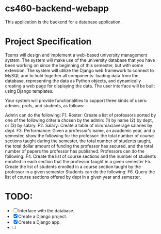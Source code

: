 # cs460-backend-webapp

This application is the backend for a database application.

# Project Specification

Teams will design and implement a web-based university management system. The system will make use of the university database that you have been working on since the beginning of this semester, but with some extension. The system will utilize the Django web framework to connect to MySQL and to hold together all components: loading data from the database, representing the data as Python objects, and dynamically creating a web page for displaying the data. The user interface will be built using Django templates.

Your system will provide functionalities to support three kinds of users: admins, profs, and students, as follows:

Admin can do the following: 
F1. Roster: Create a list of professors sorted by one of the following criteria chosen by the admin: (1) by name (2) by dept, or (3) by salary. 
F2. Salary: Create a table of min/max/average salaries by dept.
F3. Performance: Given a professor's name, an academic year, and a semester, show the following for the professor: the total number of course sections taught during the semester, the total number of students taught, the total dollar amount of funding the professor has secured, and the total number of papers the professor has published.
Professors can do the following:
F4. Create the list of course sections and the number of students enrolled in each section that the professor taught in a given semester
F5. Create the list of students enrolled in a course section taught by the professor in a given semester
Students can do the following:
F6. Query the list of course sections offered by dept in a given year and semester.

# TODO:

- [ ] Interface with the database.
- [x] Create a Django project.
- [x] Create a Django app.
- [ ] 